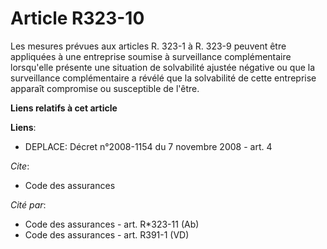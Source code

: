 # Article R323-10

Les mesures prévues aux articles R. 323-1 à R. 323-9 peuvent être appliquées à une entreprise soumise à surveillance
complémentaire lorsqu'elle présente une situation de solvabilité ajustée négative ou que la surveillance complémentaire a
révélé que la solvabilité de cette entreprise apparaît compromise ou susceptible de l'être.

**Liens relatifs à cet article**

**Liens**:

  - DEPLACE: Décret n°2008-1154 du 7 novembre 2008 - art. 4

_Cite_:

  - Code des assurances

_Cité par_:

  - Code des assurances - art. R*323-11 (Ab)
  - Code des assurances - art. R391-1 (VD)
